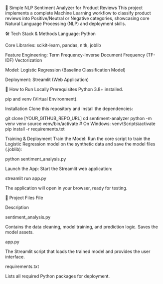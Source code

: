 💬 Simple NLP Sentiment Analyzer for Product Reviews
This project implements a complete Machine Learning workflow to classify product reviews into Positive/Neutral or Negative categories, showcasing core Natural Language Processing (NLP) and deployment skills.

🛠️ Tech Stack & Methods
Language: Python

Core Libraries: scikit-learn, pandas, nltk, joblib

Feature Engineering: Term Frequency-Inverse Document Frequency (TF-IDF) Vectorization

Model: Logistic Regression (Baseline Classification Model)

Deployment: Streamlit (Web Application)

🚀 How to Run Locally
Prerequisites
Python 3.8+ installed.

pip and venv (Virtual Environment).

Installation
Clone this repository and install the dependencies:

git clone [YOUR_GITHUB_REPO_URL]
cd sentiment-analyzer
python -m venv venv
source venv/bin/activate # On Windows: venv\Scripts\activate
pip install -r requirements.txt

Training & Deployment
Train the Model: Run the core script to train the Logistic Regression model on the synthetic data and save the model files (.joblib):

python sentiment_analysis.py

Launch the App: Start the Streamlit web application:

streamlit run app.py

The application will open in your browser, ready for testing.

📁 Project Files
File

Description

sentiment_analysis.py

Contains the data cleaning, model training, and prediction logic. Saves the model assets.

app.py

The Streamlit script that loads the trained model and provides the user interface.

requirements.txt

Lists all required Python packages for deployment.

